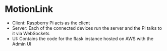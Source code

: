 # MotionLink

- Client: Raspberry Pi acts as the client
- Server: Each of the connected devices run the server and the Pi talks to it via WebSockets
- UI: Contains the code for the flask instance hosted on AWS with the Admin UI

